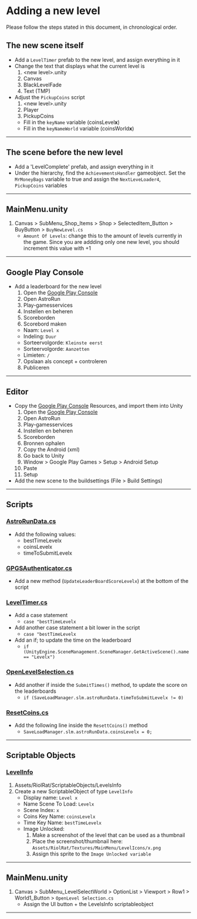 # Adding a new level
Please follow the steps stated in this document, in chronological order.

## The new scene itself
- Add a `LevelTimer` prefab to the new level, and assign everything in it
- Change the text that displays what the current level is
	1) \<new level>.unity
	2) Canvas
	3) BlackLevelFade
	4) Text (TMP)
- Adjust the `PickupCoins` script
	1) \<new level>.unity
	2) Player
	3) PickupCoins
	- Fill in the `keyName` variable (coinsLevel**x**)
	- Fill in the `keyNameWorld` variable (coinsWorld**x**)

---

## The scene before the new level
- Add a 'LevelComplete' prefab, and assign everything in it
- Under the hierarchy, find the `AchievementsHandler` gameobject. Set the `MrMoneyBags` variable to true and assign the `NextLeveLoader4`, `PickupCoins` variables


---

## MainMenu.unity
1) Canvas > SubMenu_Shop_Items > Shop > SelectedItem_Button > BuyButton > `BuyNewLevel.cs`
	- `Amount Of Levels`: change this to the amount of levels currently in the game. Since you are addding only one new level, you should increment this value with +1

---

## Google Play Console
- Add a leaderboard for the new level
	1) Open the [Google Play Console](https://play.google.com/console/about/)
	2) Open AstroRun
	3) Play-gamesservices
	4) Instellen en beheren
	5) Scoreborden
	6) Scorebord maken
	- Naam: `Level x`
	- Indeling: `Duur`
	- Sorteervolgorde: `Kleinste eerst`
	- Sorteervolgorde: `Aanzetten`
	- Limieten: `/`
	7) Opslaan als concept + controleren
	8) Publiceren

---

## Editor
- Copy the [Google Play Console](https://play.google.com/console/about/) Resources, and import them into Unity
	1) Open the [Google Play Console](https://play.google.com/console/about/)
	2) Open AstroRun
	3) Play-gamesservices
	4) Instellen en beheren
	5) Scoreborden
	6) Bronnen ophalen
	7) Copy the Android (xml) 
	8) Go back to Unity
	9) Window > Google Play Games > Setup > Android Setup
	10) Paste 
	11) Setup
- Add the new scene to the buildsettings (File > Build Settings)

---

## Scripts
### <u>AstroRunData.cs</u>
- Add the following values:
	- bestTimeLevelx
	- coinsLevelx
	- timeToSubmitLevelx

### <u>GPGSAuthenticator.cs</u>
- Add a new method (`UpdateLeaderBoardScoreLevelx`) at the bottom of the script

### <u>LevelTimer.cs</u>
- Add a case statement 
	- `case "bestTimeLevelx`
- Add another case statement a bit lower in the script 
	- `case "bestTimeLevelx`
- Add an if; to update the time on the leaderboard
	- `if (UnityEngine.SceneManagement.SceneManager.GetActiveScene().name == "Levelx")`

### <u>OpenLevelSelection.cs</u>
- Add another if inside the `SubmitTimes()` method, to update the score on the leaderboards
	- `if (SaveLoadManager.slm.astroRunData.timeToSubmitLevelx != 0)`

### <u>ResetCoins.cs</u>
- Add the following line inside the `ResettCoins()` method
	- `SaveLoadManager.slm.astroRunData.coinsLevelx = 0;`

---

## Scriptable Objects
### <u>LevelInfo</u>
1) Assets/RiolRat/ScriptableObjects/LevelsInfo
2) Create a new ScriptableObject of type `LevelInfo`
	- Display name: `Level x`
	- Name Scene To Load: `Levelx`
	- Scene Index: `x`
	- Coins Key Name: `coinsLevelx`
	- Time Key Name: `bestTimeLevelx`
	- Image Unlocked:
		1) Make a screenshot of the level that can be used as a thumbnail 
		2) Place the screenshot/thumbnail here: `Assets/RiolRat/Textures/MainMenu/LevelIcons/x.png`
		3) Assign this sprite to the `Image Unlocked variable`

---

## MainMenu.unity
1) Canvas > SubMenu_LevelSelectWorld > OptionList > Viewport > Row1 > World1_Button > `OpenLevel Selection.cs`
	- 	Assign the UI button + the LevelsInfo scriptableobject
---
